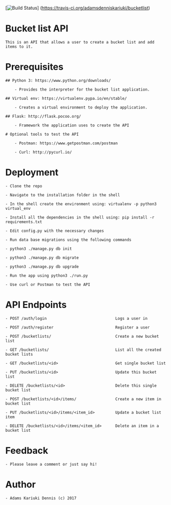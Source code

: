 [![Build Status](https://travis-ci.org/adamsdenniskariuki/bucketlist.svg?branch=master)]
(https://travis-ci.org/adamsdenniskariuki/bucketlist)

# Bucket list API

    This is an API that allows a user to create a bucket list and add items to it.

# Prerequisites

    ## Python 3: https://www.python.org/downloads/

        - Provides the interpreter for the bucket list application.

    ## Virtual env: https://virtualenv.pypa.io/en/stable/

        - Creates a virtual environment to deploy the application.

    ## Flask: http://flask.pocoo.org/

        - Framework the application uses to create the API

    # Optional tools to test the API

        - Postman: https://www.getpostman.com/postman

        - Curl: http://pycurl.io/

# Deployment

    - Clone the repo

    - Navigate to the installation folder in the shell

    - In the shell create the environment using: virtualenv -p python3 virtual_env

    - Install all the dependencies in the shell using: pip install -r requirements.txt

    - Edit config.py with the necessary changes

    - Run data base migrations using the following commands

    - python3 ./manage.py db init

    - python3 ./manage.py db migrate

    - python3 ./manage.py db upgrade

    - Run the app using python3 ./run.py

    - Use curl or Postman to test the API

# API Endpoints

    - POST /auth/login                              Logs a user in

    - POST /auth/register                           Register a user

    - POST /bucketlists/                            Create a new bucket list

    - GET /bucketlists/                             List all the created bucket lists

    - GET /bucketlists/<id>                         Get single bucket list

    - PUT /bucketlists/<id>                         Update this bucket list

    - DELETE /bucketlists/<id>                      Delete this single bucket list

    - POST /bucketlists/<id>/items/                 Create a new item in bucket list

    - PUT /bucketlists/<id>/items/<item_id>         Update a bucket list item

    - DELETE /bucketlists/<id>/items/<item_id>      Delete an item in a bucket list

# Feedback

    - Please leave a comment or just say hi!

# Author

    - Adams Kariuki Dennis (c) 2017